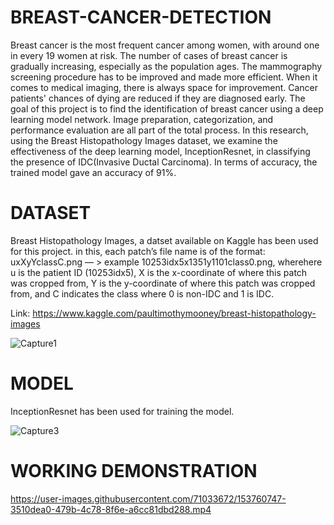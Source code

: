 # BREAST-CANCER-DETECTION
Breast cancer is the most frequent cancer among women, with around one in every 19 women at risk. The number of cases of breast cancer is gradually increasing, especially as the population ages. The mammography screening procedure has to be improved and made more efficient. When it comes to medical imaging, there is always space for improvement. Cancer patients' chances of dying are reduced if they are diagnosed early. The goal of this project is to find the identification of breast cancer using a deep learning model network. Image preparation, categorization, and performance evaluation are all part of the total process. In this research, using the Breast Histopathology Images dataset, we examine the effectiveness of the deep learning model, InceptionResnet, in classifying the presence of IDC(Invasive Ductal Carcinoma). In terms of accuracy, the trained model gave an accuracy of 91%.

# DATASET
Breast Histopathology Images, a datset available on Kaggle has been used for this project. in this, each patch’s file name is of the format: uxXyYclassC.png — > example 10253idx5x1351y1101class0.png, wherehere u is the patient ID (10253idx5), X is the x-coordinate of where this patch was cropped from, Y is the y-coordinate of where this patch was cropped from, and C indicates the class where 0 is non-IDC and 1 is IDC.

Link: https://www.kaggle.com/paultimothymooney/breast-histopathology-images

![Capture1](https://user-images.githubusercontent.com/71033672/153760048-9915e5a7-544d-4e47-a230-bf7b3aef13a4.JPG)

# MODEL
InceptionResnet has been used for training the model.

![Capture3](https://user-images.githubusercontent.com/71033672/153760062-7b107601-468c-4473-8754-fc01ba9c093d.JPG)

# WORKING DEMONSTRATION


https://user-images.githubusercontent.com/71033672/153760747-3510dea0-479b-4c78-8f6e-a6cc81dbd288.mp4

